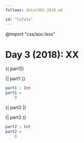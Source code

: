 ```yaml
---
follows: data/d03_2018.md

id: "litvis"
---
```


@import "css/aoc.less"

# Day 3 (2018): XX

{( part1|}

{| part1 )}

```elm {l r}
part1 : Int
part1 =
    0
```

{( part2 |}

{| part2 )}

```elm {l r}
part2 : Int
part2 =
    0
```
